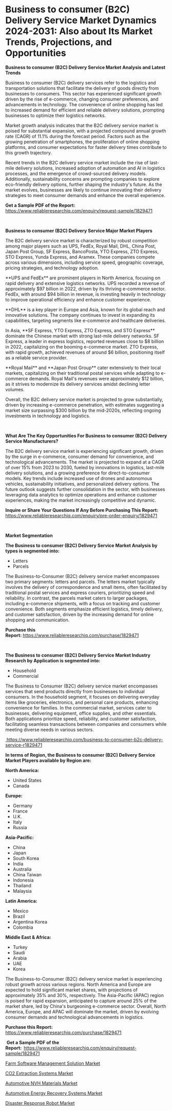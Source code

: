 <p><h1>Business to consumer (B2C) Delivery Service Market Dynamics 2024-2031: Also about Its Market Trends, Projections, and Opportunities</h1></p><p><strong>Business to consumer (B2C) Delivery Service Market Analysis and Latest Trends</strong></p>
<p><p>Business to consumer (B2C) delivery services refer to the logistics and transportation solutions that facilitate the delivery of goods directly from businesses to consumers. This sector has experienced significant growth driven by the rise of e-commerce, changing consumer preferences, and advancements in technology. The convenience of online shopping has led to increased demand for efficient and reliable delivery solutions, prompting businesses to optimize their logistics networks.</p><p>Market growth analysis indicates that the B2C delivery service market is poised for substantial expansion, with a projected compound annual growth rate (CAGR) of 11.1% during the forecast period. Factors such as the growing penetration of smartphones, the proliferation of online shopping platforms, and consumer expectations for faster delivery times contribute to this growth trajectory. </p><p>Recent trends in the B2C delivery service market include the rise of last-mile delivery solutions, increased adoption of automation and AI in logistics processes, and the emergence of crowd-sourced delivery models. Additionally, sustainability concerns are prompting companies to explore eco-friendly delivery options, further shaping the industry's future. As the market evolves, businesses are likely to continue innovating their delivery strategies to meet consumer demands and enhance the overall experience.</p></p>
<p><strong>Get a Sample PDF of the Report:&nbsp;</strong> <a href="https://www.reliableresearchiq.com/enquiry/request-sample/1829471?utm_campaign=1141&utm_medium=2&utm_source=Github&utm_content=ia&utm_term=15102024&utm_id=business-to-consumer-b2c-delivery-service">https://www.reliableresearchiq.com/enquiry/request-sample/1829471</a></p>
<p>&nbsp;</p>
<p><strong>Business to consumer (B2C) Delivery Service Major Market Players</strong></p>
<p><p>The B2C delivery service market is characterized by robust competition among major players such as UPS, FedEx, Royal Mail, DHL, China Post, Japan Post Group, SF Express, BancoPosta, YTO Express, ZTO Express, STO Express, Yunda Express, and Aramex. These companies compete across various dimensions, including service speed, geographic coverage, pricing strategies, and technology adoption.</p><p>**UPS and FedEx** are prominent players in North America, focusing on rapid delivery and extensive logistics networks. UPS recorded a revenue of approximately $97 billion in 2022, driven by its thriving e-commerce sector. FedEx, with around $94 billion in revenue, is investing heavily in technology to improve operational efficiency and enhance customer experience.</p><p>**DHL** is a key player in Europe and Asia, known for its global reach and innovative solutions. The company continues to invest in expanding its capabilities, targeting segments like e-commerce and healthcare deliveries. </p><p>In Asia, **SF Express, YTO Express, ZTO Express, and STO Express** dominate the Chinese market with strong last-mile delivery networks. SF Express, a leader in express logistics, reported revenues close to $8 billion in 2022, capitalizing on the booming e-commerce market. ZTO Express, with rapid growth, achieved revenues of around $6 billion, positioning itself as a reliable service provider.</p><p>**Royal Mail** and **Japan Post Group** cater extensively to their local markets, capitalizing on their traditional postal services while adapting to e-commerce demands. Royal Mail's revenues were approximately $12 billion, as it strives to modernize its delivery services amidst declining letter volumes.</p><p>Overall, the B2C delivery service market is projected to grow substantially, driven by increasing e-commerce penetration, with estimates suggesting a market size surpassing $300 billion by the mid-2020s, reflecting ongoing investments in technology and logistics.</p></p>
<p>&nbsp;</p>
<p><strong>What Are The Key Opportunities For Business to consumer (B2C) Delivery Service Manufacturers?</strong></p>
<p><p>The B2C delivery service market is experiencing significant growth, driven by the surge in e-commerce, consumer demand for convenience, and technological advancements. The market is projected to expand at a CAGR of over 15% from 2023 to 2030, fueled by innovations in logistics, last-mile delivery solutions, and a growing preference for direct-to-consumer models. Key trends include increased use of drones and autonomous vehicles, sustainability initiatives, and personalized delivery options. The future outlook suggests further consolidation in the sector, with businesses leveraging data analytics to optimize operations and enhance customer experiences, making the market increasingly competitive and dynamic.</p></p>
<p><strong>Inquire or Share Your Questions If Any Before Purchasing This Report:</strong> <a href="https://www.reliableresearchiq.com/enquiry/pre-order-enquiry/1829471?utm_campaign=1141&utm_medium=2&utm_source=Github&utm_content=ia&utm_term=15102024&utm_id=business-to-consumer-b2c-delivery-service">https://www.reliableresearchiq.com/enquiry/pre-order-enquiry/1829471</a></p>
<p>&nbsp;</p>
<p><strong>Market Segmentation</strong></p>
<p><strong>The Business to consumer (B2C) Delivery Service Market Analysis by types is segmented into:</strong></p>
<p><ul><li>Letters</li><li>Parcels</li></ul></p>
<p><p>The Business-to-Consumer (B2C) delivery service market encompasses two primary segments: letters and parcels. The letters market typically involves the delivery of correspondence and small items, often facilitated by traditional postal services and express couriers, prioritizing speed and reliability. In contrast, the parcels market caters to larger packages, including e-commerce shipments, with a focus on tracking and customer convenience. Both segments emphasize efficient logistics, timely delivery, and customer satisfaction, driven by the increasing demand for online shopping and communication.</p></p>
<p><strong>Purchase this Report:&nbsp;</strong><a href="https://www.reliableresearchiq.com/purchase/1829471?utm_campaign=1141&utm_medium=2&utm_source=Github&utm_content=ia&utm_term=15102024&utm_id=business-to-consumer-b2c-delivery-service">https://www.reliableresearchiq.com/purchase/1829471</a></p>
<p>&nbsp;</p>
<p><strong>The Business to consumer (B2C) Delivery Service Market Industry Research by Application is segmented into:</strong></p>
<p><ul><li>Household</li><li>Commercial</li></ul></p>
<p><p>The Business to Consumer (B2C) delivery service market encompasses services that send products directly from businesses to individual consumers. In the household segment, it focuses on delivering everyday items like groceries, electronics, and personal care products, enhancing convenience for families. In the commercial market, services cater to businesses, delivering equipment, office supplies, and other essentials. Both applications prioritize speed, reliability, and customer satisfaction, facilitating seamless transactions between companies and consumers while meeting diverse needs in various sectors.</p></p>
<p><a href="https://www.reliableresearchiq.com/business-to-consumer-b2c-delivery-service-r1829471?utm_campaign=1141&utm_medium=2&utm_source=Github&utm_content=ia&utm_term=15102024&utm_id=business-to-consumer-b2c-delivery-service">&nbsp;https://www.reliableresearchiq.com/business-to-consumer-b2c-delivery-service-r1829471</a></p>
<p><strong>In terms of Region, the Business to consumer (B2C) Delivery Service Market Players available by Region are:</strong></p>
<p>
    <p> <strong> North America: </strong>
        <ul>
            <li>United States</li>
            <li>Canada</li>
        </ul>
        </p> 
    <p> <strong> Europe: </strong>
        <ul>
            <li>Germany</li>
            <li>France</li>
            <li>U.K.</li>
            <li>Italy</li>
            <li>Russia</li>
        </ul>
        </p> 
    <p> <strong> Asia-Pacific: </strong>
        <ul>
            <li>China</li>
            <li>Japan</li>
            <li>South Korea</li>
            <li>India</li>
            <li>Australia</li>
            <li>China Taiwan</li>
            <li>Indonesia</li>
            <li>Thailand</li>
            <li>Malaysia</li>
        </ul>
        </p> 
    <p> <strong> Latin America: </strong>
        <ul>
            <li>Mexico</li>
            <li>Brazil</li>
            <li>Argentina Korea</li>
            <li>Colombia</li>
        </ul>
        </p> 
    <p> <strong> Middle East & Africa: </strong>
        <ul>
            <li>Turkey</li>
            <li>Saudi</li>
            <li>Arabia</li>
            <li>UAE</li>
            <li>Korea</li>
        </ul>
    </p>
    </p>
<p><p>The Business-to-Consumer (B2C) delivery service market is experiencing robust growth across various regions. North America and Europe are expected to hold significant market shares, with projections of approximately 35% and 30%, respectively. The Asia-Pacific (APAC) region is poised for rapid expansion, anticipated to capture around 25% of the market share, led by China's burgeoning e-commerce sector. Overall, North America, Europe, and APAC will dominate the market, driven by evolving consumer demands and technological advancements in logistics.</p></p>
<p><strong>Purchase this Report: </strong><a href="https://www.reliableresearchiq.com/purchase/1829471?utm_campaign=1141&utm_medium=2&utm_source=Github&utm_content=ia&utm_term=15102024&utm_id=business-to-consumer-b2c-delivery-service">https://www.reliableresearchiq.com/purchase/1829471</a></p>
<p>&nbsp;<strong>Get a Sample PDF of the Report:&nbsp;&nbsp;</strong><a href="https://www.reliableresearchiq.com/enquiry/request-sample/1829471?utm_campaign=1141&utm_medium=2&utm_source=Github&utm_content=ia&utm_term=15102024&utm_id=business-to-consumer-b2c-delivery-service">https://www.reliableresearchiq.com/enquiry/request-sample/1829471</a></p>
<p><strong></strong></p>
<p><p><a href="https://github.com/pespeyervi/Market-Research-Report-List-1/blob/main/farm-software-management-solution-market.md?utm_campaign=1141&utm_medium=2&utm_source=Github&utm_content=ia&utm_term=15102024&utm_id=business-to-consumer-b2c-delivery-service">Farm Software Management Solution Market</a></p><p><a href="https://issuu.com/reportprime-2/docs/co2-extraction-systems-market-size-_3903bc857c4813?utm_campaign=1141&utm_medium=2&utm_source=Github&utm_content=ia&utm_term=15102024&utm_id=business-to-consumer-b2c-delivery-service">CO2 Extraction Systems Market</a></p><p><a href="https://www.linkedin.com/pulse/automotive-nvh-materials-market-innovations-trends-comprehensive-xwjic?utm_campaign=1141&utm_medium=2&utm_source=Github&utm_content=ia&utm_term=15102024&utm_id=business-to-consumer-b2c-delivery-service">Automotive NVH Materials Market</a></p><p><a href="https://www.linkedin.com/pulse/automotive-energy-recovery-systems-market-global-regional-osq1c?utm_campaign=1141&utm_medium=2&utm_source=Github&utm_content=ia&utm_term=15102024&utm_id=business-to-consumer-b2c-delivery-service">Automotive Energy Recovery Systems Market</a></p><p><a href="https://issuu.com/reportprime-2/docs/disaster-response-robot-market-size_edc0443dcfdcc8?utm_campaign=1141&utm_medium=2&utm_source=Github&utm_content=ia&utm_term=15102024&utm_id=business-to-consumer-b2c-delivery-service">Disaster Response Robot Market</a></p></p>